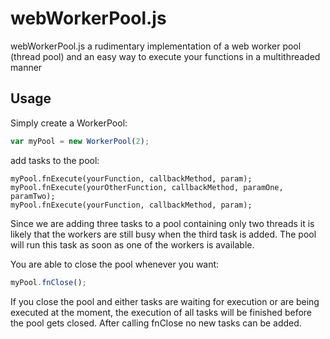 webWorkerPool.js
=============

webWorkerPool.js a rudimentary implementation of a web worker pool (thread pool) and an easy way to execute your functions in a multithreaded manner

## Usage

Simply create a WorkerPool:

```javascript
var myPool = new WorkerPool(2);
```

add tasks to the pool:

```javascrip
myPool.fnExecute(yourFunction, callbackMethod, param);
myPool.fnExecute(yourOtherFunction, callbackMethod, paramOne, paramTwo);
myPool.fnExecute(yourFunction, callbackMethod, param);
```

Since we are adding three tasks to a pool containing only two threads it is likely that the workers are still busy when the third task is added. The pool will run this task as soon as one of the workers is available. 

You are able to close the pool whenever you want:

```javascript
myPool.fnClose();
```

If you close the pool and either tasks are waiting for execution or are being executed at the moment, the execution of all tasks will be finished before the pool gets closed. After calling fnClose no new tasks can be added.